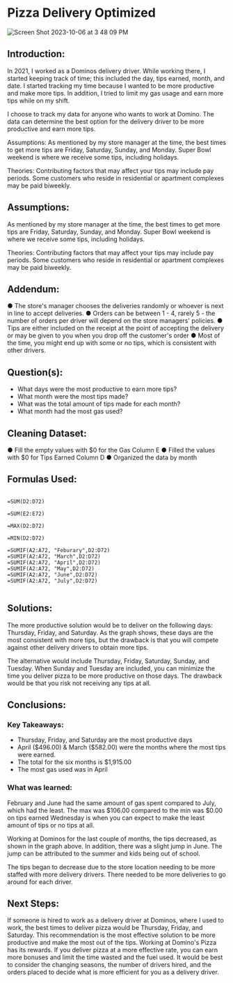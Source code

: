 # Pizza Delivery Optimized


![Screen Shot 2023-10-06 at 3 48 09 PM](https://github.com/JonathanMoreno14/data-analysis-projects/assets/11635523/09d76624-1612-44e3-8d76-f9f4a6f3e7c6)

## Introduction:

In 2021, I worked as a Dominos delivery driver. While working there, I started keeping track of time; this included the day, tips earned, month, and date. I started tracking my time because I wanted to be more productive and make more tips. In addition, I tried to limit my gas usage and earn more tips while on my shift.

I choose to track my data for anyone who wants to work at Domino. The data can determine the best option for the delivery driver to be more productive and earn more tips. 

Assumptions: As mentioned by my store manager at the time, the best times to get more tips are Friday, Saturday, Sunday, and Monday. Super Bowl weekend is where we receive some tips, including holidays. 

Theories: Contributing factors that may affect your tips may include pay periods. Some customers who reside in residential or apartment complexes may be paid biweekly.



## Assumptions: 

As mentioned by my store manager at the time, the best times to get more tips are Friday, Saturday, Sunday, and Monday. Super Bowl weekend is where we receive some tips, including holidays. 

Theories: Contributing factors that may affect your tips may include pay periods. Some customers who reside in residential or apartment complexes may be paid biweekly.

## Addendum: 

●	The store's manager chooses the deliveries randomly or whoever is next in line to accept deliveries.
●	Orders can be between 1 - 4, rarely 5 - the number of orders per driver will depend on the store managers' policies. 
●	Tips are either included on the receipt at the point of accepting the delivery or may be given to you when you drop off the customer's order
●	Most of the time, you might end up with some or no tips, which is consistent with other drivers. 


## Question(s):

- What days were the most productive to earn more tips? 
- What month were the most tips made?  
- What was the total amount of tips made for each month?  
- What month had the most gas used? 

## Cleaning Dataset:

●	Fill the empty values with $0 for the Gas Column E
●	Filled the values with $0 for Tips Earned Column D
●	Organized the data by month

## Formulas Used:

```excel

=SUM(D2:D72)

=SUM(E2:E72)

=MAX(D2:D72)

=MIN(D2:D72)

=SUMIF(A2:A72, "Feburary",D2:D72)
=SUMIF(A2:A72, "March",D2:D72)
=SUMIF(A2:A72, "April",D2:D72)
=SUMIF(A2:A72, "May",D2:D72)
=SUMIF(A2:A72, "June",D2:D72)
=SUMIF(A2:A72, "July",D2:D72)


```

## Solutions:

The more productive solution would be to deliver on the following days: Thursday, Friday, and Saturday. As the graph shows, these days are the most consistent with more tips, but the drawback is that you will compete against other delivery drivers to obtain more tips. 

The alternative would include Thursday, Friday, Saturday, Sunday, and Tuesday.  When Sunday and Tuesday are included, you can minimize the time you deliver pizza to be more productive on those days. The drawback would be that you risk not receiving any tips at all. 


## Conclusions:

### Key Takeaways:

-	Thursday, Friday, and Saturday are the most productive days
-	April ($496.00) & March ($582.00) were the months where the most tips were earned.
-	The total for the six months is $1,915.00 
-	The most gas used was in April 

### What was learned: 

February and June had the same amount of gas spent compared to July, which had the least.
The max was $106.00 compared to the min was $0.00 on tips earned
Wednesday is when you can expect to make the least amount of tips or no tips at all. 

Working at Dominos for the last couple of months, the tips decreased, as shown in the graph above. In addition, there was a slight jump in June. The jump can be attributed to the summer and kids being out of school.  

The tips began to decrease due to the store location needing to be more staffed with more delivery drivers. There needed to be more deliveries to go around for each driver. 

## Next Steps:

If someone is hired to work as a delivery driver at Dominos, where I used to work, the best times to deliver pizza would be Thursday, Friday, and Saturday. This recommendation is the most effective solution to be more productive and make the most out of the tips. Working at Domino's Pizza has its rewards. If you deliver pizza at a more effective rate, you can earn more bonuses and limit the time wasted and the fuel used.  It would be best to consider the changing seasons, the number of drivers hired, and the orders placed to decide what is more efficient for you as a delivery driver.









